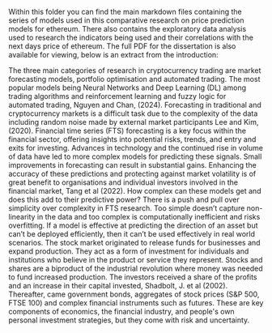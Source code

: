 Within this folder you can find the main markdown files containing the series of models used in this comparative research on price prediction models for ethereum. There also contains the exploratory data analysis used to research the indicators being used and their correlations with the next days price of ethereum. The full PDF for the dissertation is also available for viewing, below is an extract from the introduction: 

The three main categories of research in cryptocurrency trading are market forecasting models, portfolio optimisation and automated trading. The most popular models being Neural Networks and Deep Learning (DL) among trading algorithms and reinforcement learning and fuzzy logic for automated trading, Nguyen and Chan, (2024). Forecasting in traditional and cryptocurrency markets is a difficult task due to the complexity of the data including random noise made by external market participants Lee and Kim, (2020). Financial time series (FTS) forecasting is a key focus within the financial sector, offering insights into potential risks, trends, and entry and exits for investing. Advances in technology and the continued rise in volume of data have led to more complex models for predicting these signals. Small improvements in forecasting can result in substantial gains. Enhancing the accuracy of these predictions and protecting against market volatility is of great benefit to organisations and individual investors involved in the financial market, Tang et al (2022). How complex can these models get and does this add to their predictive power? There is a push and pull over simplicity over complexity in FTS research. Too simple doesn’t capture non-linearity in the data and too complex is computationally inefficient and risks overfitting. If a model is effective at predicting the direction of an asset but can’t be deployed efficiently, then it can’t be used effectively in real world scenarios. The stock market originated to release funds for businesses and expand production. They act as a form of investment for individuals and institutions who believe in the product or service they represent. Stocks and shares are a biproduct of the industrial revolution where money was needed to fund increased production. The investors received a share of the profits and an increase in their capital invested, Shadbolt, J. et al (2002). Thereafter, came government bonds, aggregates of stock prices (S&P 500, FTSE 100) and complex financial instruments such as futures. These are key components of economics, the financial industry, and people's own personal investment strategies, but they come with risk and uncertainty.
